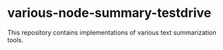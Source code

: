 # various-node-summary-testdrive
This repository contains implementations of various text summarization tools.
